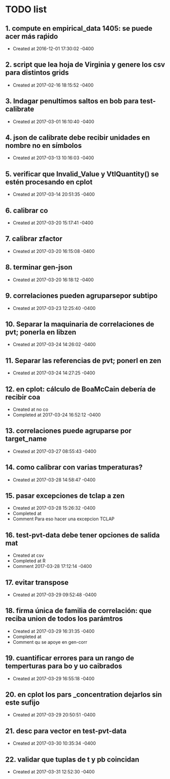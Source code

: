 # TODO list
## 1. compute en empirical_data 1405: se puede acer más raṕido
- Created at   2016-12-01 17:30:02 -0400

## 2. script que lea hoja de Virginia y genere los csv para distintos grids
- Created at   2017-02-16 18:15:52 -0400

## 3. Indagar penultimos saltos en bob para test-calibrate
- Created at   2017-03-01 16:10:40 -0400

## 4. json de calibrate debe recibir unidades en nombre no en símbolos
- Created at   2017-03-13 10:16:03 -0400

## 5. verificar que Invalid_Value y VtlQuantity() se estén procesando en cplot
- Created at   2017-03-14 20:51:35 -0400

## 6. calibrar co
- Created at   2017-03-20 15:17:41 -0400

## 7. calibrar zfactor
- Created at   2017-03-20 16:15:08 -0400

## 8. terminar gen-json
- Created at   2017-03-20 16:18:12 -0400

## 9. correlaciones pueden agruparsepor subtipo
- Created at   2017-03-23 12:25:40 -0400

## 10. Separar la maquinaria de correlaciones de pvt; ponerla en libzen
- Created at   2017-03-24 14:26:02 -0400

## 11. Separar las referencias de pvt; ponerl en zen
- Created at   2017-03-24 14:27:25 -0400

## 12. en cplot: cálculo de BoaMcCain debería de recibir coa
- Created at    no co
- Completed at 2017-03-24 16:52:12 -0400

## 13. correlaciones puede agruparse por target_name
- Created at   2017-03-27 08:55:43 -0400

## 14. como calibrar con varias tmperaturas?
- Created at   2017-03-28 14:58:47 -0400

## 15. pasar excepciones de tclap a zen
- Created at   2017-03-28 15:26:32 -0400
- Completed at 
- Comment      Para eso hacer una excepcion TCLAP

## 16. test-pvt-data debe tener opciones de salida mat
- Created at    csv
- Completed at  R
- Comment      2017-03-28 17:12:14 -0400

## 17. evitar transpose
- Created at   2017-03-29 09:52:48 -0400

## 18. firma única de familia de correlación: que reciba union de todos los parámtros
- Created at   2017-03-29 16:31:35 -0400
- Completed at 
- Comment      qu se apoye en gen-corr

## 19. cuantificar errores para un rango de temperturas para bo y uo caibrados
- Created at   2017-03-29 16:55:18 -0400

## 20. en cplot los pars _concentration dejarlos sin este sufijo
- Created at   2017-03-29 20:50:51 -0400

## 21. desc para vector en test-pvt-data
- Created at   2017-03-30 10:35:34 -0400

## 22. validar que tuplas de t y pb coincidan
- Created at   2017-03-31 12:52:30 -0400

